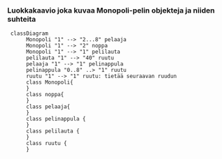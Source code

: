 ### Luokkakaavio joka kuvaa Monopoli-pelin objekteja ja niiden suhteita
```mermaid
 classDiagram
      Monopoli "1" --> "2...8" pelaaja
      Monopoli "1" --> "2" noppa
      Monopoli "1" --> "1" pelilauta
      pelilauta "1" --> "40" ruutu
      pelaaja "1" --> "1" pelinappula
      pelinappula "0..8" ..> "1" ruutu
      ruutu "1" --> "1" ruutu: tietää seuraavan ruudun
      class Monopoli{
      }
      class noppa{
      }
      class pelaaja{
      }
      class pelinappula {
      }
      class pelilauta {
      }
      class ruutu {
      }
```